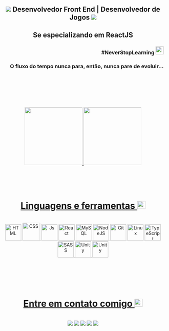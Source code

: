 
<h2 align="center" ><img src="https://img.icons8.com/material-outlined/24/00875f/source-code.png"> Desenvolvedor Front End | Desenvolvedor de Jogos <img src="https://img.icons8.com/material-outlined/24/00875f/source-code.png"> </h2>
<h2 align="center">Se especializando em ReactJS</h2>
<h3 align="right">#NeverStopLearning <img src="https://img.icons8.com/windows/32/00875f/launchpad.png" height="25" width="25"></h3>
<h3 align="right">O fluxo do tempo nunca para, então, nunca pare de evoluir...</h3><br><br><br><br><br><br>




<div align="center">
  <a href="https://github.com/rdg-404">
  <img height="180em" src="https://github-readme-stats.vercel.app/api?username=rdg-404&show_icons=true&theme=aura&bg_color=0d1117&title_color=00875f&text_color=00875f&icon_color=fff&include_all_commits=true&count_private=true&hide_border=true"/>
  <img height="180em" src="https://github-readme-stats.vercel.app/api/top-langs/?username=rdg-404&layout=compact&bg_color=0d1117&title_color=00875f&text_color=00875f&langs_count=16&theme=aura&hide_border=true"/>    
</div><br><br><br><br>

 
<h1 align="center">Linguagens e ferramentas <img height="25" width="25" src="https://img.icons8.com/ios-filled/50/00875f/internet.png"></h1>
<div align="center"><br>
  <img  alt="HTML" height="50" width="50" src="https://img.icons8.com/material-outlined/96/00875f/html-5.png">
  <img  alt="CSS" height="55" width="55" src="https://img.icons8.com/ios/100/00875f/css3.png">
  <img  alt="Js" height="50" width="50" src="https://img.icons8.com/ios/100/00875f/javascript--v1.png">
  <img  alt="React" height="50" width="50" src="https://img.icons8.com/ios/100/00875f/react-native--v1.png">
  <img  alt="MySQL" height="50" width="50" src="https://img.icons8.com/ios-filled/100/00875f/mysql-logo.png">
  <img  alt="NodeJS" height="50" width="50" src="https://img.icons8.com/windows/64/00875f/node-js.png">
  <img  alt="Git" height="50" width="50" src="https://img.icons8.com/windows/96/00875f/git.png">
  <img  alt="Linux" height="50" width="50" src="https://img.icons8.com/ios-filled/100/00875f/linux.png">
  <img  alt="TypeScript"  height="50" width="50" src="https://img.icons8.com/ios/100/00875f/typescript.png">
  <img  alt="SASS" height="50" width="50" src="https://img.icons8.com/material-outlined/96/00875f/sass.png"/>
  <img alt="Unity" height="50" width="50" src="https://img.icons8.com/ios-filled/100/00875f/unity.png"/>
  <img alt="Unity" height="50" width="50" src="https://img.icons8.com/material-outlined/100/00875f/tailwind_css.png"/>
 
  
</div><br><br><br><br><br>
 
<h1 align="center">Entre em contato comigo 	<img height="25" width="25" src="https://img.icons8.com/sf-regular/48/00875f/messaging-.png"></h1>
<div align="center"><br>
  <a href ="mailto: rodriigopaiiva.rp19@gmail.com"><img src="https://img.shields.io/badge/Email-00875f?style=for-the-badge&logo=gmail&logoColor=white" target="_blank"></a>
  <a href="https://www.linkedin.com/in/rodrigo-paiva-6017441ab" target="_blank"><img src="https://img.shields.io/badge/LindedIn-00875f?style=for-the-badge&logo=linkedin&logoColor=white" target="_blank"></a> 
 <a href="https://api.whatsapp.com/send?phone=5511989832722" target="_blank"><img src="https://img.shields.io/badge/-WhatsApp-00875f?style=for-the-badge&logo=whatsapp&logoColor=white" target="_blank"></a>
  <a href="https://www.instagram.com/rdg__404/" target="_blank"><img src="https://img.shields.io/badge/-Instagram-00875f?style=for-the-badge&logo=instagram&logoColor=white" target="_blank"></a>
  <a href="https://discord.com/channels/strange#9230" target="_blank"><img src="https://img.shields.io/badge/-Discord-00875f?style=for-the-badge&logo=discord&logoColor=white" target="_blank"></a>
 
 
  
</div>
